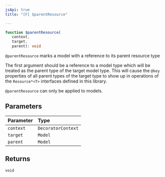 ```yaml
---
jsApi: true
title: "[F] $parentResource"

---
```

```ts
function $parentResource(
   context, 
   target, 
   parent): void
```

`@parentResource` marks a model with a reference to its parent resource type

The first argument should be a reference to a model type which will be treated as the parent
type of the target model type.  This will cause the `@key` properties of all parent types of
the target type to show up in operations of the `Resource*<T>` interfaces defined in this library.

`@parentResource` can only be applied to models.

## Parameters

| Parameter | Type |
| :------ | :------ |
| `context` | `DecoratorContext` |
| `target` | `Model` |
| `parent` | `Model` |

## Returns

`void`
